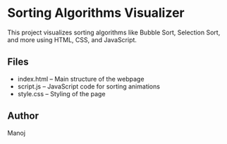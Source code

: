 # Sorting Algorithms Visualizer

This project visualizes sorting algorithms like Bubble Sort, Selection Sort, and more using HTML, CSS, and JavaScript.

## Files

- index.html – Main structure of the webpage
- script.js – JavaScript code for sorting animations
- style.css – Styling of the page

## Author

Manoj